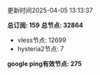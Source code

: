 更新时间2025-04-05 13:13:37

**总订阅: 159**
**总节点: 32864**
- vless节点: 12699
- hysteria2节点: 7

**google ping有效节点: 275**
